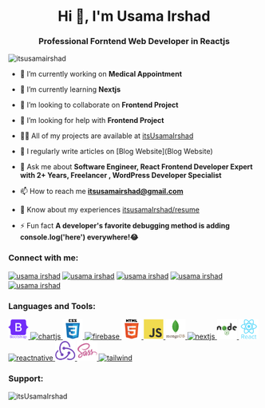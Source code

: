 
<h1 align="center">Hi 👋, I'm Usama Irshad</h1>
<h3 align="center">Professional Forntend Web Developer in Reactjs</h3>

<p align="left"> <img src="https://komarev.com/ghpvc/?username=itsusamairshad&label=Profile%20views&color=0e75b6&style=flat" alt="itsusamairshad" /> </p>

- 🔭 I’m currently working on **Medical Appointment**

- 🌱 I’m currently learning **Nextjs**

- 👯 I’m looking to collaborate on **Frontend Project**

- 🤝 I’m looking for help with **Frontend Project**

- 👨‍💻 All of my projects are available at [itsUsamaIrshad](itsUsamaIrshad)

- 📝 I regularly write articles on [Blog Website](Blog Website)

- 💬 Ask me about **Software Engineer, React Frontend Developer Expert with 2+ Years, Freelancer , WordPress Developer Specialist**

- 📫 How to reach me **itsusamairshad@gmail.com**

- 📄 Know about my experiences [itsusamaIrshad/resume](itsusamaIrshad/resume)

- ⚡ Fun fact **A developer's favorite debugging method is adding console.log('here') everywhere!😂**

<h3 align="left">Connect with me:</h3>
<p align="left">
<a href="https://codepen.io/usama irshad" target="blank"><img align="center" src="https://raw.githubusercontent.com/rahuldkjain/github-profile-readme-generator/master/src/images/icons/Social/codepen.svg" alt="usama irshad" height="30" width="40" /></a>
<a href="https://linkedin.com/in/usama irshad" target="blank"><img align="center" src="https://raw.githubusercontent.com/rahuldkjain/github-profile-readme-generator/master/src/images/icons/Social/linked-in-alt.svg" alt="usama irshad" height="30" width="40" /></a>
<a href="https://fb.com/usama irshad" target="blank"><img align="center" src="https://raw.githubusercontent.com/rahuldkjain/github-profile-readme-generator/master/src/images/icons/Social/facebook.svg" alt="usama irshad" height="30" width="40" /></a>
<a href="https://instagram.com/usama irshad" target="blank"><img align="center" src="https://raw.githubusercontent.com/rahuldkjain/github-profile-readme-generator/master/src/images/icons/Social/instagram.svg" alt="usama irshad" height="30" width="40" /></a>
<a href="https://dribbble.com/usama irshad" target="blank"><img align="center" src="https://raw.githubusercontent.com/rahuldkjain/github-profile-readme-generator/master/src/images/icons/Social/dribbble.svg" alt="usama irshad" height="30" width="40" /></a>
</p>

<h3 align="left">Languages and Tools:</h3>
<p align="left"> <a href="https://getbootstrap.com" target="_blank" rel="noreferrer"> <img src="https://raw.githubusercontent.com/devicons/devicon/master/icons/bootstrap/bootstrap-plain-wordmark.svg" alt="bootstrap" width="40" height="40"/> </a> <a href="https://www.chartjs.org" target="_blank" rel="noreferrer"> <img src="https://www.chartjs.org/media/logo-title.svg" alt="chartjs" width="40" height="40"/> </a> <a href="https://www.w3schools.com/css/" target="_blank" rel="noreferrer"> <img src="https://raw.githubusercontent.com/devicons/devicon/master/icons/css3/css3-original-wordmark.svg" alt="css3" width="40" height="40"/> </a> <a href="https://firebase.google.com/" target="_blank" rel="noreferrer"> <img src="https://www.vectorlogo.zone/logos/firebase/firebase-icon.svg" alt="firebase" width="40" height="40"/> </a> <a href="https://www.w3.org/html/" target="_blank" rel="noreferrer"> <img src="https://raw.githubusercontent.com/devicons/devicon/master/icons/html5/html5-original-wordmark.svg" alt="html5" width="40" height="40"/> </a> <a href="https://developer.mozilla.org/en-US/docs/Web/JavaScript" target="_blank" rel="noreferrer"> <img src="https://raw.githubusercontent.com/devicons/devicon/master/icons/javascript/javascript-original.svg" alt="javascript" width="40" height="40"/> </a> <a href="https://www.mongodb.com/" target="_blank" rel="noreferrer"> <img src="https://raw.githubusercontent.com/devicons/devicon/master/icons/mongodb/mongodb-original-wordmark.svg" alt="mongodb" width="40" height="40"/> </a> <a href="https://nextjs.org/" target="_blank" rel="noreferrer"> <img src="https://cdn.worldvectorlogo.com/logos/nextjs-2.svg" alt="nextjs" width="40" height="40"/> </a> <a href="https://nodejs.org" target="_blank" rel="noreferrer"> <img src="https://raw.githubusercontent.com/devicons/devicon/master/icons/nodejs/nodejs-original-wordmark.svg" alt="nodejs" width="40" height="40"/> </a> <a href="https://reactjs.org/" target="_blank" rel="noreferrer"> <img src="https://raw.githubusercontent.com/devicons/devicon/master/icons/react/react-original-wordmark.svg" alt="react" width="40" height="40"/> </a> <a href="https://reactnative.dev/" target="_blank" rel="noreferrer"> <img src="https://reactnative.dev/img/header_logo.svg" alt="reactnative" width="40" height="40"/> </a> <a href="https://redux.js.org" target="_blank" rel="noreferrer"> <img src="https://raw.githubusercontent.com/devicons/devicon/master/icons/redux/redux-original.svg" alt="redux" width="40" height="40"/> </a> <a href="https://sass-lang.com" target="_blank" rel="noreferrer"> <img src="https://raw.githubusercontent.com/devicons/devicon/master/icons/sass/sass-original.svg" alt="sass" width="40" height="40"/> </a> <a href="https://tailwindcss.com/" target="_blank" rel="noreferrer"> <img src="https://www.vectorlogo.zone/logos/tailwindcss/tailwindcss-icon.svg" alt="tailwind" width="40" height="40"/> </a> </p>

<h3 align="left">Support:</h3>
<p><a href="https://www.buymeacoffee.com/itsUsamaIrshad"> <img align="left" src="https://cdn.buymeacoffee.com/buttons/v2/default-yellow.png" height="50" width="210" alt="itsUsamaIrshad" /></a></p><br><br>

